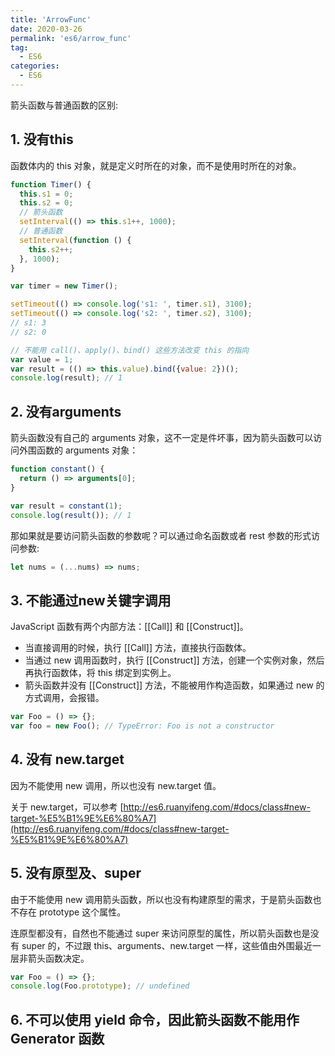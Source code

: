 ```yaml
---
title: 'ArrowFunc'
date: 2020-03-26
permalink: 'es6/arrow_func'
tag:
  - ES6
categories:
  - ES6
---
```


箭头函数与普通函数的区别:

## 1. 没有this

函数体内的 this 对象，就是定义时所在的对象，而不是使用时所在的对象。

```js
function Timer() {
  this.s1 = 0;
  this.s2 = 0;
  // 箭头函数
  setInterval(() => this.s1++, 1000);
  // 普通函数
  setInterval(function () {
    this.s2++;
  }, 1000);
}

var timer = new Timer();

setTimeout(() => console.log('s1: ', timer.s1), 3100);
setTimeout(() => console.log('s2: ', timer.s2), 3100);
// s1: 3
// s2: 0

// 不能用 call()、apply()、bind() 这些方法改变 this 的指向
var value = 1;
var result = (() => this.value).bind({value: 2})();
console.log(result); // 1
```

## 2. 没有arguments

箭头函数没有自己的 arguments 对象，这不一定是件坏事，因为箭头函数可以访问外围函数的 arguments 对象：

```js
function constant() {
  return () => arguments[0];
}

var result = constant(1);
console.log(result()); // 1
```

那如果就是要访问箭头函数的参数呢？可以通过命名函数或者 rest 参数的形式访问参数:

```js
let nums = (...nums) => nums;
```

## 3. 不能通过new关键字调用

JavaScript 函数有两个内部方法：[[Call]] 和 [[Construct]]。

- 当直接调用的时候，执行 [[Call]] 方法，直接执行函数体。
- 当通过 new 调用函数时，执行 [[Construct]] 方法，创建一个实例对象，然后再执行函数体，将 this 绑定到实例上。
- 箭头函数并没有 [[Construct]] 方法，不能被用作构造函数，如果通过 new 的方式调用，会报错。

```js
var Foo = () => {};
var foo = new Foo(); // TypeError: Foo is not a constructor
```

## 4. 没有 new.target

因为不能使用 new 调用，所以也没有 new.target 值。

关于 new.target，可以参考 [http://es6.ruanyifeng.com/#docs/class#new-target-%E5%B1%9E%E6%80%A7](http://es6.ruanyifeng.com/#docs/class#new-target-%E5%B1%9E%E6%80%A7)

## 5. 没有原型及、super

由于不能使用 new 调用箭头函数，所以也没有构建原型的需求，于是箭头函数也不存在 prototype 这个属性。

连原型都没有，自然也不能通过 super 来访问原型的属性，所以箭头函数也是没有 super 的，不过跟 this、arguments、new.target 一样，这些值由外围最近一层非箭头函数决定。

```js
var Foo = () => {};
console.log(Foo.prototype); // undefined
```

## 6. 不可以使用 yield 命令，因此箭头函数不能用作 Generator 函数
